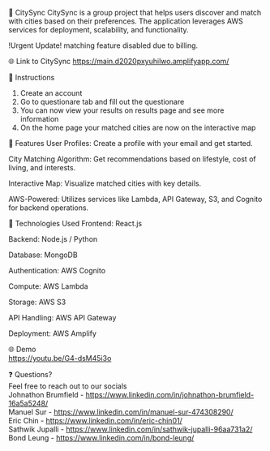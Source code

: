 🌆 CitySync
CitySync is a group project that helps users discover and match with cities based on their preferences. The application leverages AWS services for deployment, scalability, and functionality.

!Urgent Update!
matching feature disabled due to billing.

🌐 Link to CitySync
https://main.d2020pxyuhilwo.amplifyapp.com/

📝 Instructions 
1. Create an account
2. Go to questionare tab and fill out the questionare
3. You can now view your results on results page and see more information
4. On the home page your matched cities are now on the interactive map


🚀 Features
User Profiles: Create a profile with your email and get started. 

City Matching Algorithm: Get recommendations based on lifestyle, cost of living, and interests.

Interactive Map: Visualize matched cities with key details.

AWS-Powered: Utilizes services like Lambda, API Gateway, S3, and Cognito for backend operations.


🔧 Technologies Used
Frontend: React.js 

Backend: Node.js / Python 

Database: MongoDB

Authentication: AWS Cognito

Compute: AWS Lambda

Storage: AWS S3

API Handling: AWS API Gateway

Deployment: AWS Amplify 

🌐 Demo  
https://youtu.be/G4-dsM45i3o

❓ Questions?   
Feel free to reach out to our socials    
Johnathon Brumfield - https://www.linkedin.com/in/johnathon-brumfield-16a5a5248/   
Manuel Sur - https://www.linkedin.com/in/manuel-sur-474308290/  
Eric Chin - https://www.linkedin.com/in/eric-chin01/  
Sathwik Jupalli - https://www.linkedin.com/in/sathwik-jupalli-96aa731a2/  
Bond Leung - https://www.linkedin.com/in/bond-leung/  
 

